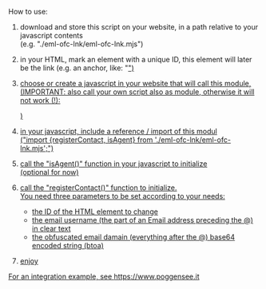 

How to use:

1. download and store this script on your website, in a path relative to your javascript contents  
   (e.g. "./eml-ofc-lnk/eml-ofc-lnk.mjs")

2. in your HTML, mark an element with a unique ID, this element will later be the link
   (e.g. an anchor, like: "<a id="contact-link" href=".." title="A nice title">")
  
3. choose or create a javascript in your website that will call this module,  
   (IMPORTANT: also call your own script also as module, otherwise it will not work (!):  
     <script type="module" src='/scripts/init.js'></script>)

5. in your javascript, include a reference / import of this modul  
   ("import {registerContact, isAgent} from './eml-ofc-lnk/eml-ofc-lnk.mjs';")

6. call the "isAgent()" function in your javascript to initialize  
   (optional for now)

7. call the "registerContact()" function to initialize.  
   You need three parameters to be set according to your needs:
     - the ID of the HTML element to change  
     - the email username (the part of an Email address preceding the @) in clear text
     - the obfuscated email damain (everything after the @) base64 encoded string (btoa)

9. enjoy

For an integration example, see https://www.poggensee.it
